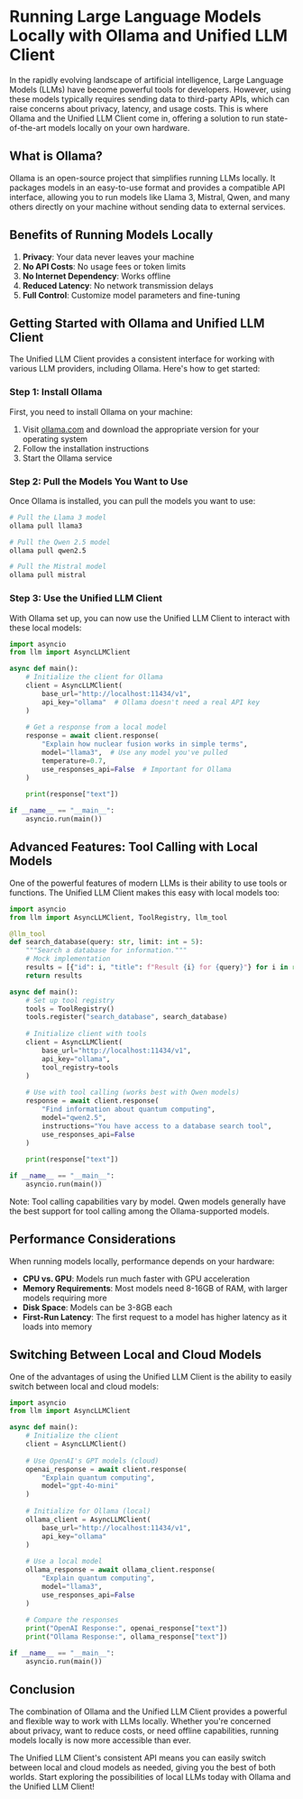 # Running Large Language Models Locally with Ollama and Unified LLM Client

In the rapidly evolving landscape of artificial intelligence, Large Language Models (LLMs) have become powerful tools for developers. However, using these models typically requires sending data to third-party APIs, which can raise concerns about privacy, latency, and usage costs. This is where Ollama and the Unified LLM Client come in, offering a solution to run state-of-the-art models locally on your own hardware.

## What is Ollama?

Ollama is an open-source project that simplifies running LLMs locally. It packages models in an easy-to-use format and provides a compatible API interface, allowing you to run models like Llama 3, Mistral, Qwen, and many others directly on your machine without sending data to external services.

## Benefits of Running Models Locally

1. **Privacy**: Your data never leaves your machine
2. **No API Costs**: No usage fees or token limits
3. **No Internet Dependency**: Works offline
4. **Reduced Latency**: No network transmission delays
5. **Full Control**: Customize model parameters and fine-tuning

## Getting Started with Ollama and Unified LLM Client

The Unified LLM Client provides a consistent interface for working with various LLM providers, including Ollama. Here's how to get started:

### Step 1: Install Ollama

First, you need to install Ollama on your machine:

1. Visit [ollama.com](https://ollama.com) and download the appropriate version for your operating system
2. Follow the installation instructions
3. Start the Ollama service

### Step 2: Pull the Models You Want to Use

Once Ollama is installed, you can pull the models you want to use:

```bash
# Pull the Llama 3 model
ollama pull llama3

# Pull the Qwen 2.5 model
ollama pull qwen2.5

# Pull the Mistral model
ollama pull mistral
```

### Step 3: Use the Unified LLM Client

With Ollama set up, you can now use the Unified LLM Client to interact with these local models:

```python
import asyncio
from llm import AsyncLLMClient

async def main():
    # Initialize the client for Ollama
    client = AsyncLLMClient(
        base_url="http://localhost:11434/v1",
        api_key="ollama"  # Ollama doesn't need a real API key
    )
    
    # Get a response from a local model
    response = await client.response(
        "Explain how nuclear fusion works in simple terms",
        model="llama3",  # Use any model you've pulled
        temperature=0.7,
        use_responses_api=False  # Important for Ollama
    )
    
    print(response["text"])

if __name__ == "__main__":
    asyncio.run(main())
```

## Advanced Features: Tool Calling with Local Models

One of the powerful features of modern LLMs is their ability to use tools or functions. The Unified LLM Client makes this easy with local models too:

```python
import asyncio
from llm import AsyncLLMClient, ToolRegistry, llm_tool

@llm_tool
def search_database(query: str, limit: int = 5):
    """Search a database for information."""
    # Mock implementation
    results = [{"id": i, "title": f"Result {i} for {query}"} for i in range(limit)]
    return results

async def main():
    # Set up tool registry
    tools = ToolRegistry()
    tools.register("search_database", search_database)
    
    # Initialize client with tools
    client = AsyncLLMClient(
        base_url="http://localhost:11434/v1",
        api_key="ollama",
        tool_registry=tools
    )
    
    # Use with tool calling (works best with Qwen models)
    response = await client.response(
        "Find information about quantum computing",
        model="qwen2.5",
        instructions="You have access to a database search tool",
        use_responses_api=False
    )
    
    print(response["text"])

if __name__ == "__main__":
    asyncio.run(main())
```

Note: Tool calling capabilities vary by model. Qwen models generally have the best support for tool calling among the Ollama-supported models.

## Performance Considerations

When running models locally, performance depends on your hardware:

- **CPU vs. GPU**: Models run much faster with GPU acceleration
- **Memory Requirements**: Most models need 8-16GB of RAM, with larger models requiring more
- **Disk Space**: Models can be 3-8GB each
- **First-Run Latency**: The first request to a model has higher latency as it loads into memory

## Switching Between Local and Cloud Models

One of the advantages of using the Unified LLM Client is the ability to easily switch between local and cloud models:

```python
import asyncio
from llm import AsyncLLMClient

async def main():
    # Initialize the client
    client = AsyncLLMClient()
    
    # Use OpenAI's GPT models (cloud)
    openai_response = await client.response(
        "Explain quantum computing",
        model="gpt-4o-mini"
    )
    
    # Initialize for Ollama (local)
    ollama_client = AsyncLLMClient(
        base_url="http://localhost:11434/v1",
        api_key="ollama"
    )
    
    # Use a local model
    ollama_response = await ollama_client.response(
        "Explain quantum computing",
        model="llama3",
        use_responses_api=False
    )
    
    # Compare the responses
    print("OpenAI Response:", openai_response["text"])
    print("Ollama Response:", ollama_response["text"])

if __name__ == "__main__":
    asyncio.run(main())
```

## Conclusion

The combination of Ollama and the Unified LLM Client provides a powerful and flexible way to work with LLMs locally. Whether you're concerned about privacy, want to reduce costs, or need offline capabilities, running models locally is now more accessible than ever.

The Unified LLM Client's consistent API means you can easily switch between local and cloud models as needed, giving you the best of both worlds. Start exploring the possibilities of local LLMs today with Ollama and the Unified LLM Client!
